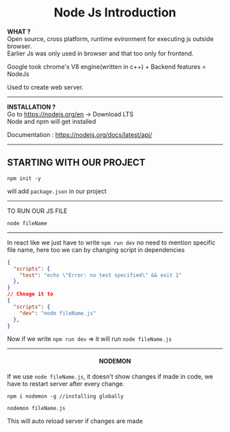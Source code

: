 # <center> Node Js Introduction

**WHAT ?**  
Open source, cross platform, runtime evironment for executing js outside browser.  
Earlier Js was only used in browser and that too only for frontend.  

Google took chrome's V8 engine(written in c++) + Backend features = NodeJs

Used to create web server.

---
**INSTALLATION ?**  
Go to https://nodejs.org/en -> Download LTS  
Node and npm will get installed

Documentation : https://nodejs.org/docs/latest/api/

---
## STARTING WITH OUR PROJECT

    npm init -y

will add `package.json` in our project

---
TO RUN OUR JS FILE  

    node fileName

---
In react like we just have to write `npm run dev` no need to mention specific file name, here too we can by changing script in dependencies
```json
{
  "scripts": {
    "test": "echo \"Error: no test specified\" && exit 1"
  },
}
// Chnage it to
{
  "scripts": {
    "dev": "node fileName.js"
  },
}
```
Now if we write `npm run dev` => it will run `node fileName.js`

---



#### <CENTER>NODEMON
If we use `node fileName.js`, it doesn't show changes if made in code, we have to restart server after every change.  

    npm i nodemon -g //installing globally
    
`nodemon fileName.js`

This will auto reload server if changes are made